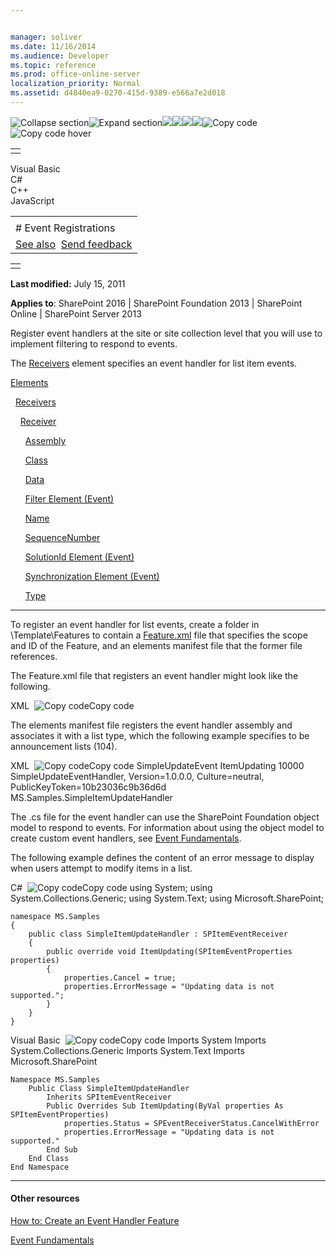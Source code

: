 ```yaml
---


manager: soliver
ms.date: 11/16/2014
ms.audience: Developer
ms.topic: reference
ms.prod: office-online-server
localization_priority: Normal
ms.assetid: d4840ea9-0270-415d-9389-e566a7e2d018
---
```


![Collapse
section](../icons/collapse_all.gif "Collapse section")![Expand
section](../icons/expand_all.gif "Expand section")![](../icons/collapse_all.gif)![](../icons/expand_all.gif)![](../icons/dropdown.gif)![](../icons/dropdownHover.gif)![Copy
code](../icons/copycode.gif "Copy code")![Copy code
hover](../icons/copycodeHighlight.gif "Copy code hover")
<table>
<tbody>
<tr class="odd">
<td align="left"></td>
</tr>
</tbody>
</table>

Visual Basic  
C\#  
C++  
JavaScript  

<table>
<tbody>
<tr class="odd">
<td align="left"><span id="runningHeaderText"></span></td>
</tr>
<tr class="even">
<td align="left"># Event Registrations</td>
</tr>
<tr class="odd">
<td align="left"><a href="#seeAlsoToggle">See also</a>  <span id="headfeedbackarea" class="feedbackhead"><a href="javascript:SubmitFeedback(&#39;docthis@Microsoft.com&#39;,&#39;&#39;,&#39;&#39;,&#39;&#39;,&#39;1.0.18082.1225&#39;,&#39;%0\dThank%20you%20for%20your%20feedback.%20The%20developer%20writing%20teams%20use%20your%20feedback%20to%20improve%20documentation.%20While%20we%20are%20reviewing%20your%20feedback,%20we%20may%20send%20you%20e-mail%20to%20ask%20for%20clarification%20or%20feedback%20on%20a%20solution.%20We%20do%20not%20use%20your%20e-mail%20address%20for%20any%20other%20purpose%20and%20we%20delete%20it%20after%20we%20finish%20our%20review.%0\AFor%20further%20information%20about%20the%20privacy%20policies%20of%20Microsoft,%20please%20see%20http://privacy.microsoft.com/en-us/default.aspx.%0\A%0\d&#39;,&#39;Customer%20feedback&#39;);">Send feedback</a></span></td>
</tr>
</tbody>
</table>

<table>
<colgroup>
<col width="100%" />
</colgroup>
<tbody>
<tr class="odd">
<td align="left"></td>
</tr>
</tbody>
</table>

**Last modified:** July 15, 2011

**Applies to**: SharePoint 2016 | SharePoint Foundation 2013 |
SharePoint Online | SharePoint Server 2013

Register event handlers at the site or site collection level that you
will use to implement filtering to respond to events.

The [Receivers](receivers-element-event.htm) element
specifies an event handler for list item events.

[Elements](elements-element-event.htm)

  [Receivers](receivers-element-event.htm)

    [Receiver](receiver-element-event.htm)

      [Assembly](assembly-element-event.htm)

      [Class](class-element-event.htm)

      [Data](data-element-event.htm)

      <span sdata="link">[Filter Element
(Event)](filter-element-event.htm)</span>

      [Name](name-element-event.htm)

      [SequenceNumber](sequencenumber-element-event.htm)

      <span sdata="link">[SolutionId Element
(Event)](solutionid-element-event.htm)</span>

      <span sdata="link">[Synchronization Element
(Event)](synchronization-element-event.htm)</span>

      [Type](type-element-event.htm)


--------------------------------------------------------------------------------------------------------------------------------------------------------------------------------------------

To register an event handler for list events, create a folder in <span
class="code">\\Template\\Features</span> to contain a
[Feature.xml](feature-xml-files.htm) file that
specifies the scope and ID of the Feature, and an elements manifest file
that the former file references.

The Feature.xml file that registers an event handler might look like the
following.

<span codelanguage="xmlLang"></span>
XML 
<span class="copyCode" onclick="CopyCode(this)"
onkeypress="CopyCode_CheckKey(this, event)"
onmouseover="ChangeCopyCodeIcon(this)"
onmouseout="ChangeCopyCodeIcon(this)" tabindex="0">![Copy
code](../icons/copycode.gif "Copy code")Copy code</span>
    <Feature 
      Scope="Web" 
      Title="Simple Updating Item Event Handler Registration" 
      Id="A6B8687A-3200-4b01-AD76-09E8D163FB9A" 
      xmlns="http://schemas.microsoft.com/sharepoint/">
      <ElementManifests>
        <ElementManifest Location="elements.xml"/>
      </ElementManifests>
    </Feature>

The elements manifest file registers the event handler assembly and
associates it with a list type, which the following example specifies to
be announcement lists (104).

<span codelanguage="xmlLang"></span>
XML 
<span class="copyCode" onclick="CopyCode(this)"
onkeypress="CopyCode_CheckKey(this, event)"
onmouseover="ChangeCopyCodeIcon(this)"
onmouseout="ChangeCopyCodeIcon(this)" tabindex="0">![Copy
code](../icons/copycode.gif "Copy code")Copy code</span>
    <Elements xmlns="http://schemas.microsoft.com/sharepoint/">
      <Receivers 
        ListTemplateId="104">
        <Receiver>
          <Name>SimpleUpdateEvent</Name>
          <Type>ItemUpdating</Type>
          <SequenceNumber>10000</SequenceNumber>
          <Assembly>SimpleUpdateEventHandler, Version=1.0.0.0, Culture=neutral, PublicKeyToken=10b23036c9b36d6d</Assembly>
          <Class>MS.Samples.SimpleItemUpdateHandler</Class>
          <Data></Data>
        </Receiver>
      </Receivers>
    </Elements>

The .cs file for the event handler can use the SharePoint Foundation
object model to respond to events. For information about using the
object model to create custom event handlers, see [Event
Fundamentals](http://msdn.microsoft.com/library/4a20751f-877a-48ca-9d37-c3d4e6df9f30(Office.15).aspx).

The following example defines the content of an error message to display
when users attempt to modify items in a list.

<span codelanguage="CSharp"></span>
C\# 
<span class="copyCode" onclick="CopyCode(this)"
onkeypress="CopyCode_CheckKey(this, event)"
onmouseover="ChangeCopyCodeIcon(this)"
onmouseout="ChangeCopyCodeIcon(this)" tabindex="0">![Copy
code](../icons/copycode.gif "Copy code")Copy code</span>
    using System;
    using System.Collections.Generic;
    using System.Text;
    using Microsoft.SharePoint;

    namespace MS.Samples
    {
        public class SimpleItemUpdateHandler : SPItemEventReceiver
        {
            public override void ItemUpdating(SPItemEventProperties properties)
            {
                properties.Cancel = true;
                properties.ErrorMessage = "Updating data is not supported.";
            }
        }
    }

<span codelanguage="VisualBasic"></span>
Visual Basic 
<span class="copyCode" onclick="CopyCode(this)"
onkeypress="CopyCode_CheckKey(this, event)"
onmouseover="ChangeCopyCodeIcon(this)"
onmouseout="ChangeCopyCodeIcon(this)" tabindex="0">![Copy
code](../icons/copycode.gif "Copy code")Copy code</span>
    Imports System
    Imports System.Collections.Generic
    Imports System.Text
    Imports Microsoft.SharePoint

    Namespace MS.Samples
        Public Class SimpleItemUpdateHandler
            Inherits SPItemEventReceiver
            Public Overrides Sub ItemUpdating(ByVal properties As SPItemEventProperties)
                properties.Status = SPEventReceiverStatus.CancelWithError
                properties.ErrorMessage = "Updating data is not supported."
            End Sub
        End Class
    End Namespace


-------------------------------------------------------------------------------------------------------------------------------------------------------------------------------------------

#### Other resources

[How to: Create an Event Handler
Feature](http://msdn.microsoft.com/library/4f70b1ea-dafe-4068-a6b0-55402b7618dc(Office.15).aspx)

[Event
Fundamentals](http://msdn.microsoft.com/library/4a20751f-877a-48ca-9d37-c3d4e6df9f30(Office.15).aspx)








